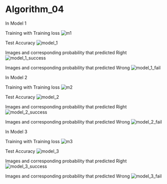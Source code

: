 # Algorithm_04
In Model 1

Training with Training loss
![m1](https://user-images.githubusercontent.com/102566676/173289864-4de301ae-0d6d-4006-aa9a-b878e5e9c6d3.png)

Test Accuracy
![model_1](https://user-images.githubusercontent.com/102566676/173288495-72b99901-30df-49f4-9526-d5705019cfdb.png)

Images and corresponding probability that predicted Right
![model_1_success](https://user-images.githubusercontent.com/102566676/173288500-b88bb102-5698-44f8-a0cb-8d0e953fae2d.png)

Images and corresponding probability that predicted Wrong
![model_1_fail](https://user-images.githubusercontent.com/102566676/173288502-dcea8174-ffbe-4024-8906-e4b5ee49244d.png)

In Model 2

Training with Training loss
![m2](https://user-images.githubusercontent.com/102566676/173289888-efa3005e-59d4-448e-8549-e3e25aa3f3da.png)

Test Accuracy
![model_2](https://user-images.githubusercontent.com/102566676/173288841-c9937792-ff25-4a49-b8df-9a82d576d8c6.png)

Images and corresponding probability that predicted Right
![model_2_success](https://user-images.githubusercontent.com/102566676/173288837-8dd9e95d-262e-4c42-9d43-1a23c9c4a25f.png)

Images and corresponding probability that predicted Wrong
![model_2_fail](https://user-images.githubusercontent.com/102566676/173288840-811ce45f-7a71-40a6-be0f-35b5dfdd668a.png)

In Model 3

Training with Training loss
![m3](https://user-images.githubusercontent.com/102566676/173289925-effcd7ee-d4ab-415d-b8c9-86116c1d7eae.png)

Test Accuracy
![model_3](https://user-images.githubusercontent.com/102566676/173288880-361b0bd0-3587-4812-acac-c59d68203510.png)

Images and corresponding probability that predicted Right
![model_3_success](https://user-images.githubusercontent.com/102566676/173288886-6b454af8-a347-42fe-8958-623d19d517f5.png)

Images and corresponding probability that predicted Wrong
![model_3_fail](https://user-images.githubusercontent.com/102566676/173288890-f94c6dee-b5ee-4a68-b341-0d4120110d74.png)
